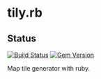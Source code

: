 tily.rb
=======

## Status
[![Build Status](https://travis-ci.org/void-main/tily.rb.png?branch=master)](https://travis-ci.org/void-main/tily.rb)
[![Gem Version](https://badge.fury.io/rb/tily.rb.png)](http://badge.fury.io/rb/tily.rb)

Map tile generator with ruby.
